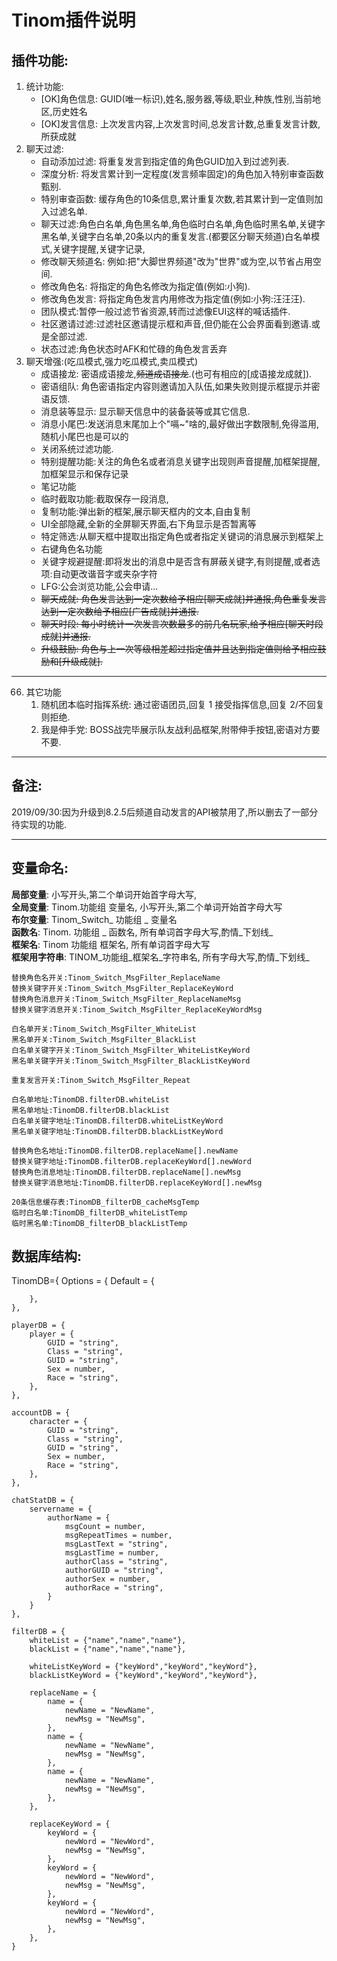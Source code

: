# Tinom插件说明

## 插件功能:

1. 统计功能:
    - [OK]角色信息: GUID(唯一标识),姓名,服务器,等级,职业,种族,性别,当前地区,历史姓名
    - [OK]发言信息: 上次发言内容,上次发言时间,总发言计数,总重复发言计数,所获成就
2. 聊天过滤:
    - 自动添加过滤: 将重复发言到指定值的角色GUID加入到过滤列表.
    - 深度分析: 将发言累计到一定程度(发言频率固定)的角色加入特别审查函数甄别.
    - 特别审查函数: 缓存角色的10条信息,累计重复次数,若其累计到一定值则加入过滤名单.
    - 聊天过滤:角色白名单,角色黑名单,角色临时白名单,角色临时黑名单,关键字黑名单,关键字白名单,20条以内的重复发言.(都要区分聊天频道)白名单模式,关键字提醒,关键字记录,
    - 修改聊天频道名: 例如:把"大脚世界频道"改为"世界"或为空,以节省占用空间.
    - 修改角色名: 将指定的角色名修改为指定值(例如:小狗).
    - 修改角色发言: 将指定角色发言内用修改为指定值(例如:小狗:汪汪汪).
    - 团队模式:暂停一般过滤节省资源,转而过滤像EUI这样的喊话插件.
    - 社区邀请过滤:过滤社区邀请提示框和声音,但仍能在公会界面看到邀请.或是全部过滤.
    - 状态过滤:角色状态时AFK和忙碌的角色发言丢弃
3. 聊天增强:(吃瓜模式,强力吃瓜模式,卖瓜模式)
    - 成语接龙: 密语成语接龙,~~频道成语接龙~~.(也可有相应的[成语接龙成就]).
    - 密语组队: 角色密语指定内容则邀请加入队伍,如果失败则提示框提示并密语反馈.
    - 消息装等显示: 显示聊天信息中的装备装等或其它信息.
    - 消息小尾巴:发送消息末尾加上个"嗝~"啥的,最好做出字数限制,免得滥用,随机小尾巴也是可以的
    - 关闭系统过滤功能.
    - 特别提醒功能:关注的角色名或者消息关键字出现则声音提醒,加框架提醒,加框架显示和保存记录
    - 笔记功能
    - 临时截取功能:截取保存一段消息,
    - 复制功能:弹出新的框架,展示聊天框内的文本,自由复制
    - UI全部隐藏,全新的全屏聊天界面,右下角显示是否暂离等
    - 特定筛选:从聊天框中提取出指定角色或者指定关键词的消息展示到框架上
    - 右键角色名功能
    - 关键字规避提醒:即将发出的消息中是否含有屏蔽关键字,有则提醒,或者选项:自动更改谐音字或夹杂字符
    - LFG:公会浏览功能,公会申请...
    - ~~聊天成就: 角色发言达到一定次数给予相应[聊天成就]并通报,角色重复发言达到一定次数给予相应[广告成就]并通报.~~
    - ~~聊天时段: 每小时统计一次发言次数最多的前几名玩家,给予相应[聊天时段成就]并通报.~~
    - ~~升级鼓励: 角色与上一次等级相差超过指定值并且达到指定值则给予相应鼓励和[升级成就].~~

***

66. 其它功能
    1.  随机团本临时指挥系统: 通过密语团员,回复 1 接受指挥信息,回复 2/不回复 则拒绝.
    2.  我是伸手党: BOSS战完毕展示队友战利品框架,附带伸手按钮,密语对方要不要.

***
## 备注:
2019/09/30:因为升级到8.2.5后频道自动发言的API被禁用了,所以删去了一部分待实现的功能.

***

## 变量命名:
**局部变量**: 小写开头,第二个单词开始首字母大写,  
**全局变量**: Tinom.功能组 变量名, 小写开头,第二个单词开始首字母大写  
**布尔变量**: Tinom_Switch_   功能组   _   变量名  
**函数名**: Tinom.   功能组   _   函数名, 所有单词首字母大写,酌情_下划线_  
**框架名**: Tinom  功能组  框架名, 所有单词首字母大写  
**框架用字符串**: TINOM_功能组_框架名_字符串名, 所有字母大写,酌情_下划线_

    替换角色名开关:Tinom_Switch_MsgFilter_ReplaceName
    替换关键字开关:Tinom_Switch_MsgFilter_ReplaceKeyWord
    替换角色消息开关:Tinom_Switch_MsgFilter_ReplaceNameMsg
    替换关键字消息开关:Tinom_Switch_MsgFilter_ReplaceKeyWordMsg

    白名单开关:Tinom_Switch_MsgFilter_WhiteList
    黑名单开关:Tinom_Switch_MsgFilter_BlackList
    白名单关键字开关:Tinom_Switch_MsgFilter_WhiteListKeyWord
    黑名单关键字开关:Tinom_Switch_MsgFilter_BlackListKeyWord

    重复发言开关:Tinom_Switch_MsgFilter_Repeat

    白名单地址:TinomDB.filterDB.whiteList
    黑名单地址:TinomDB.filterDB.blackList
    白名单关键字地址:TinomDB.filterDB.whiteListKeyWord
    黑名单关键字地址:TinomDB.filterDB.blackListKeyWord

    替换角色名地址:TinomDB.filterDB.replaceName[].newName
    替换关键字地址:TinomDB.filterDB.replaceKeyWord[].newWord
    替换角色消息地址:TinomDB.filterDB.replaceName[].newMsg
    替换关键字消息地址:TinomDB.filterDB.replaceKeyWord[].newMsg

    20条信息缓存表:TinomDB_filterDB_cacheMsgTemp
    临时白名单:TinomDB_filterDB_whiteListTemp
    临时黑名单:TinomDB_filterDB_blackListTemp

## 数据库结构:

TinomDB={
    Options = {
        Default = {

        },
    },

    playerDB = {
        player = {
            GUID = "string",
            Class = "string",
            GUID = "string",
            Sex = number,
            Race = "string",
        },
    },

    accountDB = {
        character = {
            GUID = "string",
            Class = "string",
            GUID = "string",
            Sex = number,
            Race = "string",
        },
    },

    chatStatDB = {
        servername = {
            authorName = {
                msgCount = number,
                msgRepeatTimes = number,
                msgLastText = "string",
                msgLastTime = number,
                authorClass = "string",
                authorGUID = "string",
                authorSex = number,
                authorRace = "string",
            }
        }
    },

    filterDB = {
        whiteList = {"name","name","name"},
        blackList = {"name","name","name"},

        whiteListKeyWord = {"keyWord","keyWord","keyWord"},
        blackListKeyWord = {"keyWord","keyWord","keyWord"},

        replaceName = {
            name = {
                newName = "NewName",
                newMsg = "NewMsg",
            },
            name = {
                newName = "NewName",
                newMsg = "NewMsg",
            },
            name = {
                newName = "NewName",
                newMsg = "NewMsg",
            },
        },
        
        replaceKeyWord = {
            keyWord = {
                newWord = "NewWord",
                newMsg = "NewMsg",   
            },
            keyWord = {
                newWord = "NewWord",
                newMsg = "NewMsg",   
            },
            keyWord = {
                newWord = "NewWord",
                newMsg = "NewMsg",   
            },
        },
    }
